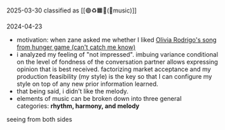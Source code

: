 2025-03-30
classified as [[🟣♻️🟧🔴(🎵music)]]

2024-04-23
- motivation: when zane asked me whether I liked [Olivia Rodrigo's song from hunger game (can't catch me know)](https://www.youtube.com/watch?v=foTmGIHV8Yg)
- i analyzed my feeling of "not impressed". imbuing variance conditional on the level of fondness of the conversation partner allows expressing opinion that is best received. factorizing market acceptance and my production feasibility (my style) is the key so that I can configure my style on top of any new prior information learned.
- that being said, i didn't like the melody.
- elements of music can be broken down into three general categories: **rhythm, harmony, and melody**

seeing from both sides
